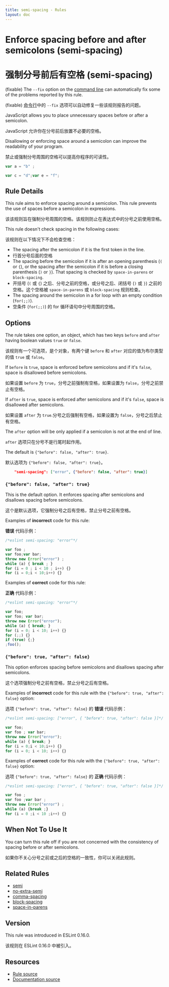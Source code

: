 ```yaml
---
title: semi-spacing - Rules
layout: doc
---
```

<!-- Note: No pull requests accepted for this file. See README.md in the root directory for details. -->

# Enforce spacing before and after semicolons (semi-spacing)

# 强制分号前后有空格 (semi-spacing)

(fixable) The `--fix` option on the [command line](../user-guide/command-line-interface#fix) can automatically fix some of the problems reported by this rule.

(fixable) [命令行](../user-guide/command-line-interface#fix)中的 `--fix` 选项可以自动修复一些该规则报告的问题。

JavaScript allows you to place unnecessary spaces before or after a semicolon.

JavaScript 允许你在分号前后放置不必要的空格。

Disallowing or enforcing space around a semicolon can improve the readability of your program.

禁止或强制分号周围的空格可以提高你程序的可读性。

```js
var a = "b" ;

var c = "d";var e = "f";
```

## Rule Details

This rule aims to enforce spacing around a semicolon. This rule prevents the use of spaces before a semicolon in expressions.

该该规则旨在强制分号周围的空格。该规则防止在表达式中的分号之前使用空格。

This rule doesn't check spacing in the following cases:

该规则在以下情况下不会检查空格：

* The spacing after the semicolon if it is the first token in the line.
* 行首分号后面的空格
* The spacing before the semicolon if it is after an opening parenthesis (`(` or `{`), or the spacing after the semicolon if it is before a closing parenthesis (`)` or `}`). That spacing is checked by `space-in-parens` or `block-spacing`.
* 开括号 (`(` 或 `{`) 之后、分号之前的空格，或分号之后、闭括号 (`)` 或 `}`) 之前的空格。这个空格被 `space-in-parens` 或 `block-spacing` 规则检查。
* The spacing around the semicolon in a for loop with an empty condition (`for(;;)`).
* 空条件 (`for(;;)`) 的 for 循环语句中分号周围的空格。

## Options

The rule takes one option, an object, which has two keys `before` and `after` having boolean values `true` or `false`.

该规则有一个可选项，是个对象，有两个键 `before` 和 `after` 对应的值为布尔类型的值 `true` 或 `false`。

If `before` is `true`, space is enforced before semicolons and if it's `false`, space is disallowed before semicolons.

如果设置 `before` 为 `true`，分号之前强制有空格，如果设置为 `false`，分号之前禁止有空格。

If `after` is `true`, space is enforced after semicolons and if it's `false`, space is disallowed after semicolons.

如果设置 `after` 为 `true`.分号之后强制有空格，如果设置为 `false`，分号之后禁止有空格。

The `after` option will be only applied if a semicolon is not at the end of line.

`after` 选项只在分号不是行尾时起作用。

The default is `{"before": false, "after": true}`.

默认选项为 `{"before": false, "after": true}`。

```json
    "semi-spacing": ["error", {"before": false, "after": true}]
```

### `{"before": false, "after": true}`

This is the default option. It enforces spacing after semicolons and disallows spacing before semicolons.

这个是默认选项，它强制分号之后有空格，禁止分号之前有空格。

Examples of **incorrect** code for this rule:

**错误** 代码示例：

```js
/*eslint semi-spacing: "error"*/

var foo ;
var foo;var bar;
throw new Error("error") ;
while (a) { break ; }
for (i = 0 ; i < 10 ; i++) {}
for (i = 0;i < 10;i++) {}
```

Examples of **correct** code for this rule:

**正确** 代码示例：

```js
/*eslint semi-spacing: "error"*/

var foo;
var foo; var bar;
throw new Error("error");
while (a) { break; }
for (i = 0; i < 10; i++) {}
for (;;) {}
if (true) {;}
;foo();
```

### `{"before": true, "after": false}`

This option enforces spacing before semicolons and disallows spacing after semicolons.

这个选项强制分号之前有空格，禁止分号之后有空格。

Examples of **incorrect** code for this rule with the `{"before": true, "after": false}` option:

选项 `{"before": true, "after": false}` 的 **错误** 代码示例：

```js
/*eslint semi-spacing: ["error", { "before": true, "after": false }]*/

var foo;
var foo ; var bar;
throw new Error("error");
while (a) { break; }
for (i = 0;i < 10;i++) {}
for (i = 0; i < 10; i++) {}
```

Examples of **correct** code for this rule with the `{"before": true, "after": false}` option:

选项 `{"before": true, "after": false}` 的 **正确** 代码示例：

```js
/*eslint semi-spacing: ["error", { "before": true, "after": false }]*/

var foo ;
var foo ;var bar ;
throw new Error("error") ;
while (a) {break ;}
for (i = 0 ;i < 10 ;i++) {}
```

## When Not To Use It

You can turn this rule off if you are not concerned with the consistency of spacing before or after semicolons.

如果你不关心分号之前或之后的空格的一致性，你可以关闭此规则。

## Related Rules

* [semi](semi)
* [no-extra-semi](no-extra-semi)
* [comma-spacing](comma-spacing)
* [block-spacing](block-spacing)
* [space-in-parens](space-in-parens)

## Version

This rule was introduced in ESLint 0.16.0.

该规则在 ESLint 0.16.0 中被引入。

## Resources

* [Rule source](https://github.com/eslint/eslint/tree/master/lib/rules/semi-spacing.js)
* [Documentation source](https://github.com/eslint/eslint/tree/master/docs/rules/semi-spacing.md)
